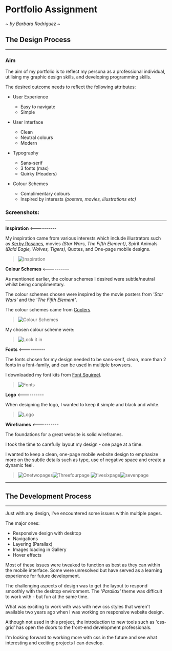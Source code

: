 # **Portfolio Assignment**
*~ by Barbara Rodriguez ~*


## **The Design Process**
***

### **Aim**
The aim of my portfolio is to reflect my persona as a professional individual, utilising my graphic design skills, and developing programming skills.

The desired outcome needs to reflect the following attributes:
- User Experience
    -  Easy to navigate
    -  Simple
- User Interface 
    - Clean
    - Neutral colours
    - Modern

- Typography
    - Sans-serif
    - 3 fonts (max)
    - Quirky (Headers)

- Colour Schemes
    - Complimentary colours
    - Inspired by interests *(posters, movies, illustrations etc)*


### **Screenshots:**
***

**Inspiration** <----------

My inspiration came from various interests which include illustrators such as [Kerby Rosanes](http://kerbyrosanes.com), movies *(Star Wars, The Fifth Element)*, Spirit Animals *(Bald Eagle, Wolves, Tigers)*, Quotes, and One-page mobile designs.

>![Inspiration](./screenshots/inspiration.jpg)

**Colour Schemes** <----------

As mentioned earlier, the colour schemes I desired were subtle/neutral whilst being complimentary.

The colour schemes chosen were inspired by the movie posters from *'Star Wars'* and the *'The Fifth Element'*.

The colour schemes came from [Coolers](https://coolors.co).

>![Colour Schemes](./screenshots/colourschemes.jpg)

My chosen colour scheme were:

>![Lock it in](./screenshots/lockitin.jpg)



**Fonts** <----------

The fonts chosen for my design needed to be sans-serif, clean, more than 2 fonts in a font-family, and can be used in multiple browsers.

I downloaded my font kits from [Font Squireel](https://www.fontsquirrel.com).

>![Fonts](./screenshots/fonts.jpg)


**Logo** <----------

When designing the logo, I wanted to keep it simple and black and white.

>![Logo](./screenshots/logos.jpg)


**Wireframes** <----------

The foundations for a great website is solid wireframes. 

I took the time to carefully layout my design - one page at a time.

I wanted to keep a clean, one-page mobile website design to emphasize more on the subtle details such as type, use of negative space and create a dynamic feel.

>![Onetwopages](./screenshots/onetwopage.jpg)![Threefourpage](./screenshots/threefourpage.jpg)
>![fivesixpage](./screenshots/fivesixpage.jpg)![sevenpage](./screenshots/sevenpage.jpg)
***
## **The Development Process**
***

Just with any design, I've encountered some issues within multiple pages.

The major ones:

- Responsive design with desktop
- Navigations
- Layering (Parallax)
- Images loading in Gallery
- Hover effects

Most of these issues were tweaked to function as best as they can within the mobile interface. Some were unresolved but have served as a learning experience for future development.

The challenging aspects of design was to get the layout to respond smoothly with the desktop environment. The *'Parallax'* theme was difficult to work with - but fun at the same time.

What was exciting to work with was with new css styles that weren't available two years ago when I was working on responsive website design.

Although not used in this project, the introduction to new tools such as 'css-grid' has open the doors to the front-end development professionals.

I'm looking forward to working more with css in the future and see what interesting and exciting projects I can develop.


